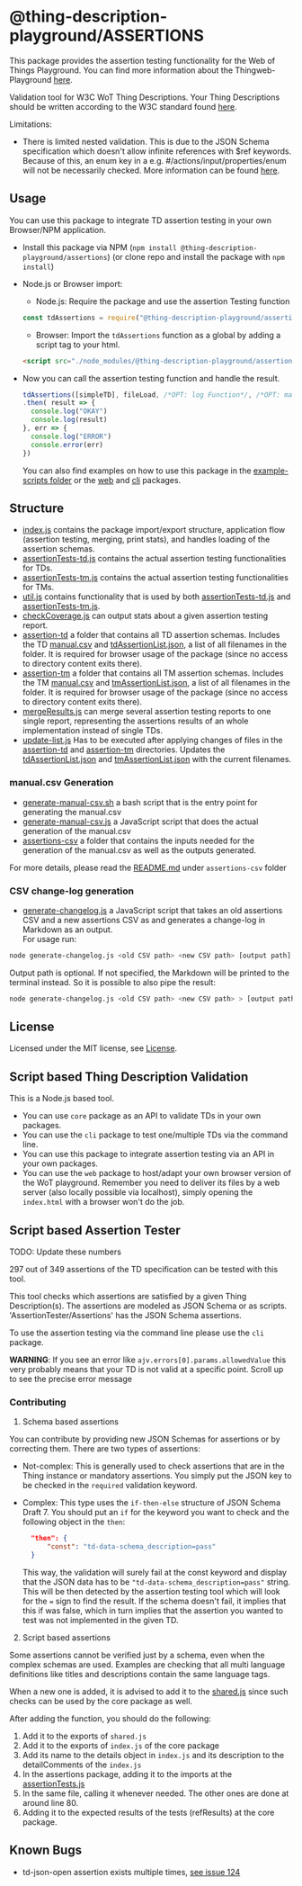 # @thing-description-playground/**ASSERTIONS**

This package provides the assertion testing functionality for the Web of Things Playground.
You can find more information about the Thingweb-Playground [here](https://github.com/thingweb/thingweb-playground).

Validation tool for W3C WoT Thing Descriptions. Your Thing Descriptions should be written according to the W3C standard found [here](https://w3c.github.io/wot-thing-description/#).

Limitations: 

* There is limited nested validation. This is due to the JSON Schema specification which doesn't allow infinite references with $ref keywords. Because of this, an enum key in a e.g. #/actions/input/properties/enum will not be necessarily checked. More information can be found [here](http://json-schema.org/draft/2019-09/json-schema-core.html#rfc.section.8.2.4.3).

## Usage

You can use this package to integrate TD assertion testing in your own Browser/NPM application.

* Install this package via NPM (`npm install @thing-description-playground/assertions`) (or clone repo and install the package with `npm install`)
* Node.js or Browser import:
  * Node.js: Require the package and use the assertion Testing function

  ```javascript
  const tdAssertions = require("@thing-description-playground/assertions")
  ```

  * Browser: Import the `tdAssertions` function as a global by adding a script tag to your html.

  ```html
  <script src="./node_modules/@thing-description-playground/assertions/dist/web-bundle.min.js"></script>
  ```

* Now you can call the assertion testing function and handle the result.

  ```javascript
  tdAssertions([simpleTD], fileLoad, /*OPT: log Function*/, /*OPT: manual report*/)
  .then( result => {
    console.log("OKAY")
    console.log(result)
  }, err => {
    console.log("ERROR")
    console.error(err)
  })
  ```

  You can also find examples on how to use this package in the [example-scripts folder](./example-scripts) or the [web] and [cli] packages.

## Structure

* [index.js](./index.js) contains the package import/export structure, application flow (assertion testing, merging, print stats), and handles loading of the assertion schemas.
* [assertionTests-td.js](./assertionTests-td.js) contains the actual assertion testing functionalities for TDs.
* [assertionTests-tm.js](./assertionTests-tm.js) contains the actual assertion testing functionalities for TMs.
* [util.js](./util.js) contains functionality that is used by both [assertionTests-td.js](./assertionTests.js) and [assertionTests-tm.js](./assertionTests.js).
* [checkCoverage.js](./checkCoverage.js) can output stats about a given assertion testing report.
* [assertion-td](./assertions-td) a folder that contains all TD assertion schemas. Includes the TD [manual.csv](assertions-td/manual.csv) and [tdAssertionList.json](assertions-td/tdAssertionList.json), a list of all filenames in the folder. It is required for browser usage of the package (since no access to directory content exits there).
* [assertion-tm](./assertions-tm) a folder that contains all TM assertion schemas. Includes the TM [manual.csv](assertions-tm/manual.csv) and [tmAssertionList.json](assertions-tm/tmAssertionList.json), a list of all filenames in the folder. It is required for browser usage of the package (since no access to directory content exits there).
* [mergeResults.js](./mergeResults.js) can merge several assertion testing reports to one single report, representing the assertions results of an whole implementation instead of single TDs.
* [update-list.js](./update-list.js) Has to be executed after applying changes of files in the [assertion-td](./assertions-td) and [assertion-tm](./assertions-tm) directories. Updates the [tdAssertionList.json](assertions-td/tdAssertionList.json) and [tmAssertionList.json](assertions-tm/tmAssertionList.json) with the current filenames.

### manual.csv Generation

* [generate-manual-csv.sh](./generate-manual-csv.sh) a bash script that is the entry point for generating the manual.csv
* [generate-manual-csv.js](./generate-manual-csv.js) a JavaScript script that does the actual generation of the manual.csv
* [assertions-csv](assertions-csv) a folder that contains the inputs needed for the generation of the manual.csv as well as the outputs generated.

For more details, please read the [README.md](assertions-csv/README.md) under `assertions-csv` folder

### CSV change-log generation

* [generate-changelog.js](./generate-changelog.js) a JavaScript script that takes an old assertions CSV and a new assertions CSV as and generates a change-log in Markdown as an output.  
For usage run:

```bash
node generate-changelog.js <old CSV path> <new CSV path> [output path]
```

Output path is optional. If not specified, the Markdown will be printed to the terminal instead. So it is possible to also pipe the result:

```bash
node generate-changelog.js <old CSV path> <new CSV path> > [output path]
```

## License

Licensed under the MIT license, see [License](../../LICENSE.md).

## Script based Thing Description Validation

This is a Node.js based tool.

* You can use `core` package as an API to validate TDs in your own packages.
* You can use the `cli` package to test one/multiple TDs via the command line.
* You can use this package to integrate assertion testing via an API in your own packages.
* You can use the `web` package to host/adapt your own browser version of the WoT playground. Remember you need to deliver its files by a web server (also locally possible via localhost), simply opening the `index.html` with a browser won't do the job.

## Script based Assertion Tester

TODO: Update these numbers

297 out of 349 assertions of the TD specification can be tested with this tool.

This tool checks which assertions are satisfied by a given Thing Description(s). The assertions are modeled as JSON Schema or as scripts. 'AssertionTester/Assertions' has the JSON Schema assertions.

To use the assertion testing via the command line please use the `cli` package.

**WARNING**: If you see an error like `ajv.errors[0].params.allowedValue` this very probably means that your TD is not valid at a specific point. Scroll up to see the precise error message

### Contributing

1. Schema based assertions

You can contribute by providing new JSON Schemas for assertions or by correcting them. There are two types of assertions:

* Not-complex: This is generally used to check assertions that are in the Thing instance or mandatory assertions. You simply put the JSON key to be checked in the `required` validation keyword.
* Complex: This type uses the `if-then-else` structure of JSON Schema Draft 7. You should put an `if` for the keyword you want to check and the following object in the `then`:

  ```json
    "then": {
        "const": "td-data-schema_description=pass"
    }
  ```

  This way, the validation will surely fail at the const keyword and display that the JSON data has to be `"td-data-schema_description=pass"` string. This will be then detected by the assertion testing tool which will look for the `=` sign to find the result. If the schema doesn't fail, it implies that this if was false, which in turn implies that the assertion you wanted to test was not implemented in the given TD.

2. Script based assertions

Some assertions cannot be verified just by a schema, even when the complex schemas are used. 
Examples are checking that all multi language definitions like titles and descriptions contain the same language tags.

When a new one is added, it is advised to add it to the [shared.js](https://github.com/thingweb/thingweb-playground/blob/master/packages/core/shared.js) since such checks can be used by the core package as well.

After adding the function, you should do the following:
1. Add it to the exports of `shared.js`
2. Add it to the exports of `index.js` of the core package
3. Add its name to the details object in `index.js` and its description to the detailComments of the `index.js`
4. In the assertions package, adding it to the imports at the [assertionTests.js](https://github.com/thingweb/thingweb-playground/blob/master/packages/assertions/assertionTests.js)
5. In the same file, calling it whenever needed. The other ones are done at around line 80.
6. Adding it to the expected results of the tests (refResults) at the core package.
## Known Bugs

* td-json-open assertion exists multiple times, [see issue 124](https://github.com/thingweb/thingweb-playground/issues/124)

[web]: https://github.com/thingweb/thingweb-playground/tree/master/packages/web
[cli]: https://github.com/thingweb/thingweb-playground/tree/master/packages/cli
